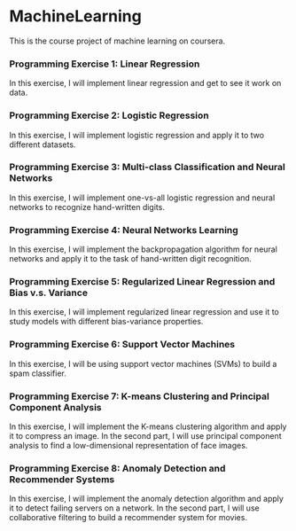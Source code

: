 # MachineLearning
This is the course project of machine learning on coursera.

### Programming Exercise 1: Linear Regression
In this exercise, I will implement linear regression and get to see it work on data.

### Programming Exercise 2: Logistic Regression
In this exercise, I will implement logistic regression and apply it to two different datasets. 

### Programming Exercise 3: Multi-class Classification and Neural Networks
In this exercise, I will implement one-vs-all logistic regression and neural networks to recognize hand-written digits.

### Programming Exercise 4: Neural Networks Learning
In this exercise, I will implement the backpropagation algorithm for neural networks and apply it to the task of hand-written digit recognition. 

### Programming Exercise 5: Regularized Linear Regression and Bias v.s. Variance
In this exercise, I will implement regularized linear regression and use it to study models with different bias-variance properties. 

### Programming Exercise 6: Support Vector Machines
In this exercise, I will be using support vector machines (SVMs) to build a spam classifier.

### Programming Exercise 7: K-means Clustering and Principal Component Analysis
In this exercise, I will implement the K-means clustering algorithm and apply it to compress an image. In the second part, I will use principal component analysis to find a low-dimensional representation of face images.

### Programming Exercise 8: Anomaly Detection and Recommender Systems
In this exercise, I will implement the anomaly detection algorithm and apply it to detect failing servers on a network. In the second part, I will use collaborative filtering to build a recommender system for movies.
